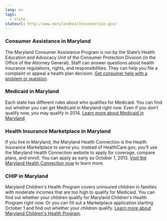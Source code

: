 ```yaml
--- 
lang: en 
tags: 
  - state
stateurl: http://www.marylandhealthconnection.gov/ 
--- 
```


### Consumer Assistance in Maryland

The Maryland Consumer Assistance Program is run by the State’s Health Education and Advocacy Unit of the Consumer Protection Division (in the Office of the Attorney General). Staff can answer questions about health insurance regulations, rights, and responsibilities. They can help you file a complaint or appeal a health plan decision. [Get consumer help with a problem or question](http://www.oag.state.md.us/Consumer/HEAU.htm).

### Medicaid in Maryland

Each state has different rules about who qualifies for Medicaid. You can find out whether you can get Medicaid in Maryland right now. Even if you don’t qualify now, you may qualify in 2014. [Learn more about Medicaid in Maryland](http://mmcp.dhmh.maryland.gov/SitePages/Medicaid%20Medical%20Assistance%20Overview.aspx).

### Health Insurance Marketplace in Maryland

If you live in Maryland, the Maryland Health Connection is the Health Insurance Marketplace to serve you. Instead of HealthCare.gov, you’ll use the Maryland Health Connection website to apply for coverage, compare plans, and enroll. You can apply as early as October 1, 2013. [Visit the Maryland Health Connection now](http://www.marylandhealthconnection.gov/) to learn more.

### CHIP in Maryland

Maryland Children's Health Program covers uninsured children in families with moderate incomes that are too high to qualify for Medicaid. You can find out whether your children qualify for Maryland Children's Health Program right now. Or you can fill out a Marketplace application starting October 1 and find out whether your children qualify. [Learn more about Maryland Children's Health Program](http://mmcp.dhmh.maryland.gov/chp/SitePages/Home.aspx).
